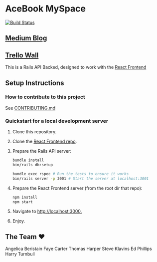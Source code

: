 # AceBook MySpace

[![Build Status](https://travis-ci.com/Steven-Klavins/acebook-myspace.svg?branch=master)](https://travis-ci.com/Steven-Klavins/acebook-myspace)

## [Medium Blog](https://medium.com/acebook-myspace)

## [Trello Wall](https://trello.com/b/ig2kAuJ5/myspace-acebook)

This is a Rails API Backed, designed to work with the [React Frontend](https://github.com/hturnbull93/acebook-myspace-react)

## Setup Instructions

### How to contribute to this project

See [CONTRIBUTING.md](CONTRIBUTING.md)

### Quickstart for a local development server

1. Clone this repository.
2. Clone the [React Frontend repo](https://github.com/hturnbull93/acebook-myspace-react).
3. Prepare the Rails API server:

    ```bash
    bundle install
    bin/rails db:setup

    bundle exec rspec # Run the tests to ensure it works
    bin/rails server -p 3001 # Start the server at localhost:3001
    ```

4. Prepare the React Frontend server (from the root dir that repo):

    ```bash
    npm install
    npm start
    ```

5. Navigate to <http://localhost:3000.>
6. Enjoy.

## The Team ❤️

Angelica Beristain
Faye Carter
Thomas Harper
Steve Klavins
Ed Phillips
Harry Turnbull
